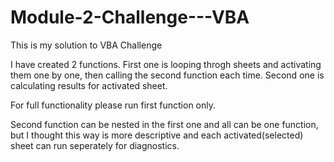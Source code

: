 # Module-2-Challenge---VBA

This is my solution to VBA Challenge

I have created 2 functions. 
First one is looping throgh sheets and activating them one by one, then calling the second function each time.
Second one is calculating results for activated sheet.

For full functionality please run first function only.

Second function can be nested in the first one and all can be one function, 
but I thought this way is more descriptive and each activated(selected) sheet can run seperately for diagnostics.
